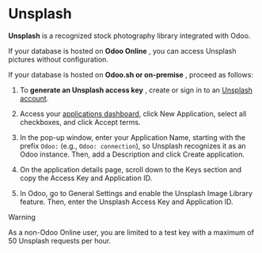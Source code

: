 # Unsplash

**Unsplash** is a recognized stock photography library integrated with Odoo.

If your database is hosted on **Odoo Online** , you can access Unsplash
pictures without configuration.

If your database is hosted on **Odoo.sh or on-premise** , proceed as follows:

  1. To **generate an Unsplash access key** , create or sign in to an [Unsplash account](https://unsplash.com).

  2. Access your [applications dashboard](https://unsplash.com/oauth/applications), click New Application, select all checkboxes, and click Accept terms.

  3. In the pop-up window, enter your Application Name, starting with the prefix `Odoo:` (e.g., `Odoo: connection`), so Unsplash recognizes it as an Odoo instance. Then, add a Description and click Create application.

  4. On the application details page, scroll down to the Keys section and copy the Access Key and Application ID.

  5. In Odoo, go to General Settings and enable the Unsplash Image Library feature. Then, enter the Unsplash Access Key and Application ID.

Warning

As a non-Odoo Online user, you are limited to a test key with a maximum of 50
Unsplash requests per hour.

